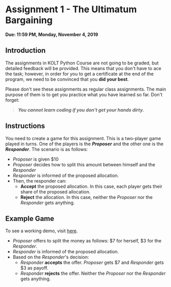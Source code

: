 # Assignment 1 - The Ultimatum Bargaining

**Due: 11:59 PM, Monday, November 4, 2019**

## Introduction

The assignments in KOLT Python Course are not going to be graded, but detailed feedback will be provided. This means that you don't have to ace the task; however, in order for you to get a certificate at the end of the program, we need to be convinced that you **did your best**.

Please don't see these assignments as regular class assignments. The main purpose of them is to get you practice what you have learned so far. Don't forget:

> **_You cannot learn coding if you don't get your hands dirty._**

## Instructions

You need to create a game for this assignment. This is a two-player game played in turns. One of the players is the **_Proposer_** and the other one is the **_Responder_**. The scenario is as follows:

- _Proposer_ is given \$10
- _Proposer_ decides how to split this amount between himself and the _Responder_
- _Responder_ is informed of the proposed allocation.
- Then, the responder can:
  - **Accept** the proposed allocation. In this case, each player gets their share of the proposed allocation.
  - **Reject** the allocation. In this case, neither the _Proposer_ nor the _Responder_ gets anything.

## Example Game

To see a working demo, visit [here](https://koltpython.github.io/assignments/demo/guacamole).

- _Proposer_ offers to split the money as follows: $7 for herself, $3 for the _Responder_.
- _Responder_ is informed of the proposed allocation.
- Based on the _Responder_'s decision:
  - _Responder_ **accepts** the offer. _Proposer_ gets $7 and _Responder_ gets $3 as payoff.
  - _Responder_ **rejects** the offer. Neither the _Proposer_ nor the _Responder_ gets anything.
